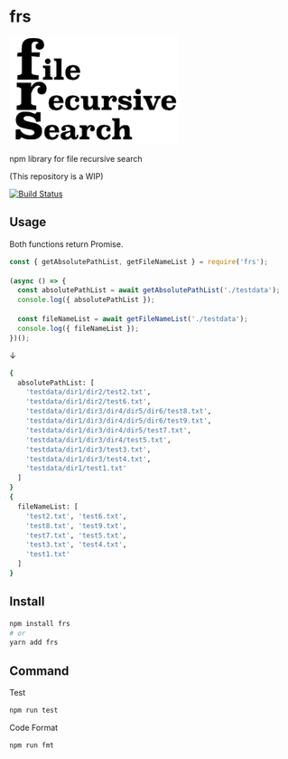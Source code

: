 # frs

![frs logo image](./images/frs_logo.png)

npm library for file recursive search

(This repository is a WIP)

[![Build Status](https://travis-ci.org/shinshin86/frs.svg?branch=master)](https://travis-ci.org/shinshin86/frs)

## Usage

Both functions return Promise.

```javascript
const { getAbsolutePathList, getFileNameList } = require('frs');

(async () => {
  const absolutePathList = await getAbsolutePathList('./testdata');
  console.log({ absolutePathList });

  const fileNameList = await getFileNameList('./testdata');
  console.log({ fileNameList });
})();
```

↓

```bash
{
  absolutePathList: [
    'testdata/dir1/dir2/test2.txt',
    'testdata/dir1/dir2/test6.txt',
    'testdata/dir1/dir3/dir4/dir5/dir6/test8.txt',
    'testdata/dir1/dir3/dir4/dir5/dir6/test9.txt',
    'testdata/dir1/dir3/dir4/dir5/test7.txt',
    'testdata/dir1/dir3/dir4/test5.txt',
    'testdata/dir1/dir3/test3.txt',
    'testdata/dir1/dir3/test4.txt',
    'testdata/dir1/test1.txt'
  ]
}
{
  fileNameList: [
    'test2.txt', 'test6.txt',
    'test8.txt', 'test9.txt',
    'test7.txt', 'test5.txt',
    'test3.txt', 'test4.txt',
    'test1.txt'
  ]
}
```

## Install

```bash
npm install frs
# or
yarn add frs
```

## Command

Test

```bash
npm run test
```

Code Format

```bash
npm run fmt
```
